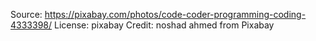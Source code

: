 Source: https://pixabay.com/photos/code-coder-programming-coding-4333398/
License: pixabay
Credit:  noshad ahmed from Pixabay


